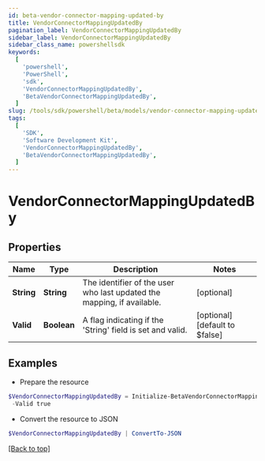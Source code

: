 ```yaml
---
id: beta-vendor-connector-mapping-updated-by
title: VendorConnectorMappingUpdatedBy
pagination_label: VendorConnectorMappingUpdatedBy
sidebar_label: VendorConnectorMappingUpdatedBy
sidebar_class_name: powershellsdk
keywords:
  [
    'powershell',
    'PowerShell',
    'sdk',
    'VendorConnectorMappingUpdatedBy',
    'BetaVendorConnectorMappingUpdatedBy',
  ]
slug: /tools/sdk/powershell/beta/models/vendor-connector-mapping-updated-by
tags:
  [
    'SDK',
    'Software Development Kit',
    'VendorConnectorMappingUpdatedBy',
    'BetaVendorConnectorMappingUpdatedBy',
  ]
---
```


# VendorConnectorMappingUpdatedBy

## Properties

| Name | Type | Description | Notes |
| --- | --- | --- | --- |
| **String** | **String** | The identifier of the user who last updated the mapping, if available. | [optional] |
| **Valid** | **Boolean** | A flag indicating if the 'String' field is set and valid. | [optional] [default to $false] |

## Examples

- Prepare the resource

```powershell
$VendorConnectorMappingUpdatedBy = Initialize-BetaVendorConnectorMappingUpdatedBy  -String user-67891 `
 -Valid true
```

- Convert the resource to JSON

```powershell
$VendorConnectorMappingUpdatedBy | ConvertTo-JSON
```

[[Back to top]](#)
